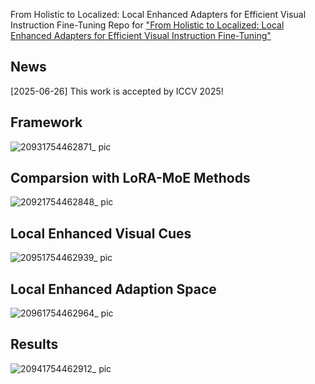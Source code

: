 From Holistic to Localized: Local Enhanced Adapters for Efficient Visual Instruction Fine-Tuning
Repo for ["From Holistic to Localized: Local Enhanced Adapters for Efficient Visual Instruction Fine-Tuning"](https://arxiv.org/pdf/2411.12787)

## News
[2025-06-26] This work is accepted by ICCV 2025!


## Framework
![20931754462871_ pic](https://github.com/user-attachments/assets/65932c58-2699-47ff-b3b7-1674e5d5c307)

## Comparsion with LoRA-MoE Methods
![20921754462848_ pic](https://github.com/user-attachments/assets/f9e7056f-97e5-4d92-ac91-0e5cc2fb8188)


## Local Enhanced Visual Cues
![20951754462939_ pic](https://github.com/user-attachments/assets/23cdd189-7d0e-41a4-a230-835bd9c1a110)


## Local Enhanced Adaption Space
![20961754462964_ pic](https://github.com/user-attachments/assets/4d45d191-e2f1-44b1-b8f9-4dbe1e75197d)


## Results
![20941754462912_ pic](https://github.com/user-attachments/assets/f43f0120-bfb7-4988-b619-3646dd1e189c)
